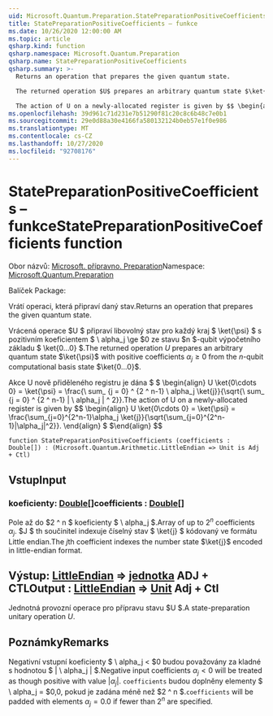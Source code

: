 ```yaml
---
uid: Microsoft.Quantum.Preparation.StatePreparationPositiveCoefficients
title: StatePreparationPositiveCoefficients – funkce
ms.date: 10/26/2020 12:00:00 AM
ms.topic: article
qsharp.kind: function
qsharp.namespace: Microsoft.Quantum.Preparation
qsharp.name: StatePreparationPositiveCoefficients
qsharp.summary: >-
  Returns an operation that prepares the given quantum state.

  The returned operation $U$ prepares an arbitrary quantum state $\ket{\psi}$ with positive coefficients $\alpha_j\ge 0$ from the $n$-qubit computational basis state $\ket{0...0}$.

  The action of U on a newly-allocated register is given by $$ \begin{align} U \ket{0\cdots 0} = \ket{\psi} = \frac{\sum_{j=0}^{2^n-1}\alpha_j \ket{j}}{\sqrt{\sum_{j=0}^{2^n-1}|\alpha_j|^2}}. \end{align} $$
ms.openlocfilehash: 39d961c71d231e7b51290f81c20c8c6b48c7e0b1
ms.sourcegitcommit: 29e0d88a30e4166fa580132124b0eb57e1f0e986
ms.translationtype: MT
ms.contentlocale: cs-CZ
ms.lasthandoff: 10/27/2020
ms.locfileid: "92708176"
---
```

# <a name="statepreparationpositivecoefficients-function"></a><span data-ttu-id="efb71-102">StatePreparationPositiveCoefficients – funkce</span><span class="sxs-lookup"><span data-stu-id="efb71-102">StatePreparationPositiveCoefficients function</span></span>

<span data-ttu-id="efb71-103">Obor názvů: [Microsoft. přípravno. Preparation](xref:Microsoft.Quantum.Preparation)</span><span class="sxs-lookup"><span data-stu-id="efb71-103">Namespace: [Microsoft.Quantum.Preparation](xref:Microsoft.Quantum.Preparation)</span></span>

<span data-ttu-id="efb71-104">Balíček [](https://nuget.org/packages/)</span><span class="sxs-lookup"><span data-stu-id="efb71-104">Package: [](https://nuget.org/packages/)</span></span>


<span data-ttu-id="efb71-105">Vrátí operaci, která připraví daný stav.</span><span class="sxs-lookup"><span data-stu-id="efb71-105">Returns an operation that prepares the given quantum state.</span></span>

<span data-ttu-id="efb71-106">Vrácená operace $U $ připraví libovolný stav pro každý kraj $ \ket{\psi} $ s pozitivním koeficientem $ \ alpha_j \ge $0 ze stavu $n $-qubit výpočetního základu $ \ket{0...0} $.</span><span class="sxs-lookup"><span data-stu-id="efb71-106">The returned operation $U$ prepares an arbitrary quantum state $\ket{\psi}$ with positive coefficients $\alpha_j\ge 0$ from the $n$-qubit computational basis state $\ket{0...0}$.</span></span>

<span data-ttu-id="efb71-107">Akce U nově přiděleného registru je dána $ $ \begin{align} U \ket{0\cdots 0} = \ket{\psi} = \frac{\ sum_ {j = 0} ^ {2 ^ n-1} \ alpha_j \ket{j}}{\sqrt{\ sum_ {j = 0} ^ {2 ^ n-1} | \ alpha_j | ^ 2}}.</span><span class="sxs-lookup"><span data-stu-id="efb71-107">The action of U on a newly-allocated register is given by $$ \begin{align} U \ket{0\cdots 0} = \ket{\psi} = \frac{\sum_{j=0}^{2^n-1}\alpha_j \ket{j}}{\sqrt{\sum_{j=0}^{2^n-1}|\alpha_j|^2}}.</span></span>
<span data-ttu-id="efb71-108">\end{align} $ $</span><span class="sxs-lookup"><span data-stu-id="efb71-108">\end{align} $$</span></span>

```qsharp
function StatePreparationPositiveCoefficients (coefficients : Double[]) : (Microsoft.Quantum.Arithmetic.LittleEndian => Unit is Adj + Ctl)
```


## <a name="input"></a><span data-ttu-id="efb71-109">Vstup</span><span class="sxs-lookup"><span data-stu-id="efb71-109">Input</span></span>

### <a name="coefficients--double"></a><span data-ttu-id="efb71-110">koeficienty: [Double](xref:microsoft.quantum.lang-ref.double)[]</span><span class="sxs-lookup"><span data-stu-id="efb71-110">coefficients : [Double](xref:microsoft.quantum.lang-ref.double)[]</span></span>

<span data-ttu-id="efb71-111">Pole až do $2 ^ n $ koeficienty $ \ alpha_j $.</span><span class="sxs-lookup"><span data-stu-id="efb71-111">Array of up to $2^n$ coefficients $\alpha_j$.</span></span> <span data-ttu-id="efb71-112">$J $ th součinitel indexuje číselný stav $ \ket{j} $ kódovaný ve formátu Little endian.</span><span class="sxs-lookup"><span data-stu-id="efb71-112">The $j$th coefficient indexes the number state $\ket{j}$ encoded in little-endian format.</span></span>



## <a name="output--littleendian--unit-adj--ctl"></a><span data-ttu-id="efb71-113">Výstup: [LittleEndian](xref:Microsoft.Quantum.Arithmetic.LittleEndian) => [jednotka](xref:microsoft.quantum.lang-ref.unit) ADJ + CTL</span><span class="sxs-lookup"><span data-stu-id="efb71-113">Output : [LittleEndian](xref:Microsoft.Quantum.Arithmetic.LittleEndian) => [Unit](xref:microsoft.quantum.lang-ref.unit) Adj + Ctl</span></span>

<span data-ttu-id="efb71-114">Jednotná provozní operace pro přípravu stavu $U $.</span><span class="sxs-lookup"><span data-stu-id="efb71-114">A state-preparation unitary operation $U$.</span></span>

## <a name="remarks"></a><span data-ttu-id="efb71-115">Poznámky</span><span class="sxs-lookup"><span data-stu-id="efb71-115">Remarks</span></span>

<span data-ttu-id="efb71-116">Negativní vstupní koeficienty $ \ alpha_j < $0 budou považovány za kladné s hodnotou $ | \ alpha_j | $.</span><span class="sxs-lookup"><span data-stu-id="efb71-116">Negative input coefficients $\alpha_j < 0$ will be treated as though positive with value $|\alpha_j|$.</span></span> <span data-ttu-id="efb71-117">`coefficients` budou doplněny elementy $ \ alpha_j = $0,0, pokud je zadána méně než $2 ^ n $.</span><span class="sxs-lookup"><span data-stu-id="efb71-117">`coefficients` will be padded with elements $\alpha_j = 0.0$ if fewer than $2^n$ are specified.</span></span>